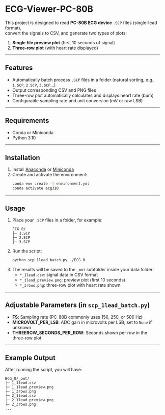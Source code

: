 # ECG-Viewer-PC-80B

This project is designed to read **PC-80B ECG device** `.SCP` files (single-lead format),  
convert the signals to CSV, and generate two types of plots:
1. **Single file preview plot** (first 10 seconds of signal)
2. **Three-row plot** (with heart rate displayed)

---

## Features
- Automatically batch process `.SCP` files in a folder (natural sorting, e.g., `1.SCP`, `2.SCP`, `3.SCP`...)
- Output corresponding CSV and PNG files
- Three-row plot automatically calculates and displays heart rate (bpm)
- Configurable sampling rate and unit conversion (mV or raw LSB)

---

## Requirements
- Conda or Miniconda
- Python 3.10

---

## Installation
1. Install [Anaconda](https://www.anaconda.com/) or [Miniconda](https://docs.conda.io/en/latest/miniconda.html)
2. Create and activate the environment:
   ```bash
   conda env create -f environment.yml
   conda activate ecg310
   ```

---

## Usage
1. Place your `.SCP` files in a folder, for example:
   ```
   ECG_0/
   ├─ 1.SCP
   ├─ 2.SCP
   ├─ 3.SCP
   ```
2. Run the script:
   ```bash
   python scp_1lead_batch.py ./ECG_0
   ```
3. The results will be saved to the `_out` subfolder inside your data folder:
   - `*_1lead.csv`: signal data in CSV format
   - `*_1lead_preview.png`: preview plot (first 10 seconds)
   - `*_3rows.png`: three-row plot with heart rate shown

---

## Adjustable Parameters (in `scp_1lead_batch.py`)
- **FS**: Sampling rate (PC-80B commonly uses 150, 250, or 500 Hz)
- **MICROVOLT_PER_LSB**: ADC gain in microvolts per LSB; set to `None` if unknown
- **THREEROW_SECONDS_PER_ROW**: Seconds shown per row in the three-row plot

---

## Example Output
After running the script, you will have:
```
ECG_0/_out/
├─ 1_1lead.csv
├─ 1_1lead_preview.png
├─ 1_3rows.png
├─ 2_1lead.csv
├─ 2_1lead_preview.png
├─ 2_3rows.png
...
```

